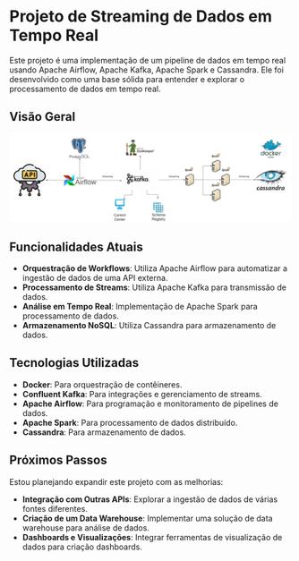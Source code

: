 # Projeto de Streaming de Dados em Tempo Real

Este projeto é uma implementação de um pipeline de dados em tempo real usando Apache Airflow, Apache Kafka, Apache Spark e Cassandra. Ele foi desenvolvido como uma base sólida para entender e explorar o processamento de dados em tempo real.

## Visão Geral

![Visão Geral do Projeto](fluxograma.jpeg)

## Funcionalidades Atuais

- **Orquestração de Workflows**: Utiliza Apache Airflow para automatizar a ingestão de dados de uma API externa.
- **Processamento de Streams**: Utiliza Apache Kafka para transmissão de dados.
- **Análise em Tempo Real**: Implementação de Apache Spark para processamento de dados.
- **Armazenamento NoSQL**: Utiliza Cassandra para armazenamento de dados.

## Tecnologias Utilizadas

- **Docker**: Para orquestração de contêineres.
- **Confluent Kafka**: Para integrações e gerenciamento de streams.
- **Apache Airflow**: Para programação e monitoramento de pipelines de dados.
- **Apache Spark**: Para processamento de dados distribuído.
- **Cassandra**: Para armazenamento de dados.

## Próximos Passos

Estou planejando expandir este projeto com as melhorias:

- **Integração com Outras APIs**: Explorar a ingestão de dados de várias fontes diferentes.
- **Criação de um Data Warehouse**: Implementar uma solução de data warehouse para análise de dados.
- **Dashboards e Visualizações**: Integrar ferramentas de visualização de dados para criação dashboards.
